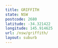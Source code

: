 ```yaml
---
title: GRIFFITH
state: NSW
postcode: 2680
latitude: -34.321422
longitude: 145.914625
url: /nsw/griffith/
layout: suburb
---
```

